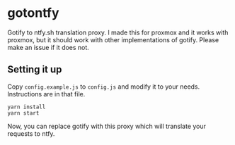 # gotontfy

Gotify to ntfy.sh translation proxy. I made this for proxmox and it works with proxmox, but it should work with other implementations of gotify. Please make an issue if it does not.

## Setting it up

Copy `config.example.js` to `config.js` and modify it to your needs. Instructions are in that file.

```
yarn install
yarn start
```

Now, you can replace gotify with this proxy which will translate your requests to ntfy.